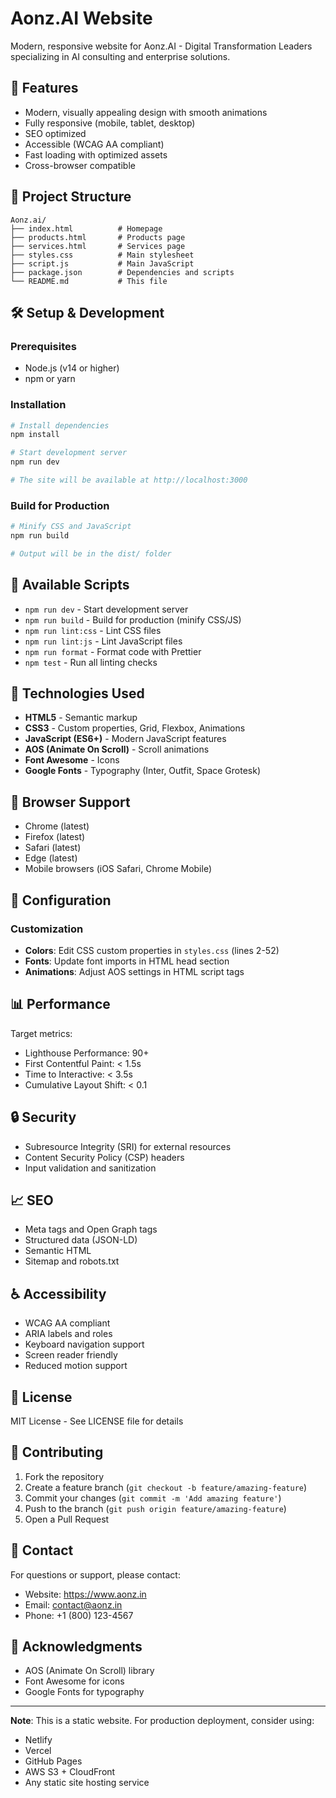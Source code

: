 # Aonz.AI Website

Modern, responsive website for Aonz.AI - Digital Transformation Leaders specializing in AI consulting and enterprise solutions.

## 🚀 Features

- Modern, visually appealing design with smooth animations
- Fully responsive (mobile, tablet, desktop)
- SEO optimized
- Accessible (WCAG AA compliant)
- Fast loading with optimized assets
- Cross-browser compatible

## 📁 Project Structure

```
Aonz.ai/
├── index.html          # Homepage
├── products.html       # Products page
├── services.html       # Services page
├── styles.css          # Main stylesheet
├── script.js           # Main JavaScript
├── package.json        # Dependencies and scripts
└── README.md           # This file
```

## 🛠️ Setup & Development

### Prerequisites
- Node.js (v14 or higher)
- npm or yarn

### Installation

```bash
# Install dependencies
npm install

# Start development server
npm run dev

# The site will be available at http://localhost:3000
```

### Build for Production

```bash
# Minify CSS and JavaScript
npm run build

# Output will be in the dist/ folder
```

## 📝 Available Scripts

- `npm run dev` - Start development server
- `npm run build` - Build for production (minify CSS/JS)
- `npm run lint:css` - Lint CSS files
- `npm run lint:js` - Lint JavaScript files
- `npm run format` - Format code with Prettier
- `npm test` - Run all linting checks

## 🎨 Technologies Used

- **HTML5** - Semantic markup
- **CSS3** - Custom properties, Grid, Flexbox, Animations
- **JavaScript (ES6+)** - Modern JavaScript features
- **AOS (Animate On Scroll)** - Scroll animations
- **Font Awesome** - Icons
- **Google Fonts** - Typography (Inter, Outfit, Space Grotesk)

## 📱 Browser Support

- Chrome (latest)
- Firefox (latest)
- Safari (latest)
- Edge (latest)
- Mobile browsers (iOS Safari, Chrome Mobile)

## 🔧 Configuration

### Customization

- **Colors**: Edit CSS custom properties in `styles.css` (lines 2-52)
- **Fonts**: Update font imports in HTML head section
- **Animations**: Adjust AOS settings in HTML script tags

## 📊 Performance

Target metrics:
- Lighthouse Performance: 90+
- First Contentful Paint: < 1.5s
- Time to Interactive: < 3.5s
- Cumulative Layout Shift: < 0.1

## 🔒 Security

- Subresource Integrity (SRI) for external resources
- Content Security Policy (CSP) headers
- Input validation and sanitization

## 📈 SEO

- Meta tags and Open Graph tags
- Structured data (JSON-LD)
- Semantic HTML
- Sitemap and robots.txt

## ♿ Accessibility

- WCAG AA compliant
- ARIA labels and roles
- Keyboard navigation support
- Screen reader friendly
- Reduced motion support

## 📄 License

MIT License - See LICENSE file for details

## 🤝 Contributing

1. Fork the repository
2. Create a feature branch (`git checkout -b feature/amazing-feature`)
3. Commit your changes (`git commit -m 'Add amazing feature'`)
4. Push to the branch (`git push origin feature/amazing-feature`)
5. Open a Pull Request

## 📧 Contact

For questions or support, please contact:
- Website: https://www.aonz.in
- Email: contact@aonz.in
- Phone: +1 (800) 123-4567

## 🙏 Acknowledgments

- AOS (Animate On Scroll) library
- Font Awesome for icons
- Google Fonts for typography

---

**Note**: This is a static website. For production deployment, consider using:
- Netlify
- Vercel
- GitHub Pages
- AWS S3 + CloudFront
- Any static site hosting service

